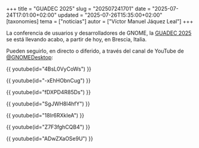 +++
title = "GUADEC 2025"
slug = "202507241701"
date = "2025-07-24T17:01:00+02:00"
updated = "2025-07-26T15:35:00+02:00"
[taxonomies]
tema = ["noticias"]
autor = ["Víctor Manuel Jáquez Leal"]
+++

La conferencia de usuarios y desarrolladores de GNOME, la [GUADEC
2025](https://events.gnome.org/event/259/) se está llevando acabo, a partir de
hoy, en Brescia, Italia.

Pueden seguirlo, en directo o diferido, a través del canal de YouTube de [@GNOMEDesktop](https://www.youtube.com/@GNOMEDesktop/streams):

{{ youtube(id="4BsL0VyCoWs") }}

{{ youtube(id="-xEhHObnCug") }}

{{ youtube(id="fDXPD4R85Ds") }}

{{ youtube(id="SgJWH8l4hfY") }}

{{ youtube(id="18Ir6RXkIeA") }}

{{ youtube(id="Z7F3fghCQB4") }}

{{ youtube(id="ADwZXaOSe9U") }}

